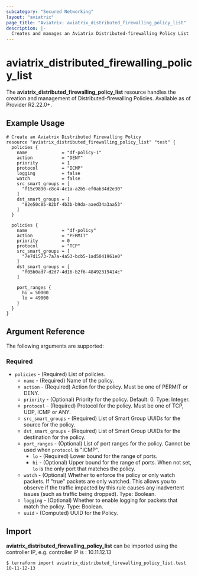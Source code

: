 ```yaml
---
subcategory: "Secured Networking"
layout: "aviatrix"
page_title: "Aviatrix: aviatrix_distributed_firewalling_policy_list"
description: |-
  Creates and manages an Aviatrix Distributed-firewalling Policy List
---
```


# aviatrix_distributed_firewalling_policy_list

The **aviatrix_distributed_firewalling_policy_list** resource handles the creation and management of Distributed-firewalling Policies. Available as of Provider R2.22.0+.

## Example Usage

```hcl
# Create an Aviatrix Distributed Firewalling Policy
resource "aviatrix_distributed_firewalling_policy_list" "test" {
  policies {
    name             = "df-policy-1"
    action           = "DENY"
    priority         = 1
    protocol         = "ICMP"
    logging          = false
    watch            = false
    src_smart_groups = [
      "f15c9890-c8c4-4c1a-a2b5-ef0ab34d2e30"
    ]
    dst_smart_groups = [
      "82e50c85-82bf-4b3b-b9da-aaed34a3aa53"
    ]
  }
  
  policies {
    name             = "df-policy"
    action           = "PERMIT"
    priority         = 0
    protocol         = "TCP"
    src_smart_groups = [
      "7e7d1573-7a7a-4a53-bcb5-1ad5041961e0"
    ]
    dst_smart_groups = [
      "f05b0ad7-d2d7-4d16-b2f6-48492319414c"
    ]
    
    port_ranges {
      hi = 50000
      lo = 49000
    }
  }
}
```

## Argument Reference

The following arguments are supported:

### Required

* `policies` - (Required) List of policies.
    * `name` - (Required) Name of the policy.
    * `action` - (Required) Action for the policy. Must be one of PERMIT or DENY.
    * `priority` - (Optional)  Priority for the policy. Default: 0. Type: Integer.
    * `protocol` - (Required) Protocol for the policy. Must be one of TCP, UDP, ICMP or ANY.
    * `src_smart_groups` - (Required) List of Smart Group UUIDs for the source for the policy.
    * `dst_smart_groups` - (Required) List of Smart Group UUIDs for the destination for the policy.
    * `port_ranges` - (Optional) List of port ranges for the policy. Cannot be used when `protocol` is "ICMP".
      * `lo` - (Required) Lower bound for the range of ports.
      * `hi` - (Optional) Upper bound for the range of ports. When not set, `lo` is the only port that matches the policy.
    * `watch` - (Optional) Whether to enforce the policy or only watch packets. If "true" packets are only watched. This allows you to observe if the traffic impacted by this rule causes any inadvertent issues (such as traffic being dropped). Type: Boolean.
    * `logging` - (Optional) Whether to enable logging for packets that match the policy. Type: Boolean.
    * `uuid` - (Computed) UUID for the Policy.

## Import

**aviatrix_distributed_firewalling_policy_list** can be imported using the controller IP, e.g. controller IP is : 10.11.12.13

```
$ terraform import aviatrix_distributed_firewalling_policy_list.test 10-11-12-13
```
